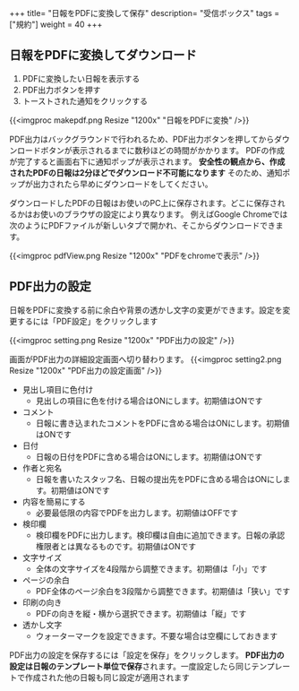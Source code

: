 +++
title= "日報をPDFに変換して保存"
description= "受信ボックス"
tags = ["規約"]
weight = 40
+++

## 日報をPDFに変換してダウンロード

1. PDFに変換したい日報を表示する
1. PDF出力ボタンを押す
1. トーストされた通知をクリックする

{{<imgproc makepdf.png Resize "1200x" "日報をPDFに変換" />}}

PDF出力はバックグラウンドで行われるため、PDF出力ボタンを押してからダウンロードボタンが表示されるまでに数秒ほどの時間がかかります。
PDFの作成が完了すると画面右下に通知ポップが表示されます。
**安全性の観点から、作成されたPDFの日報は2分ほどでダウンロード不可能になります**
そのため、通知ポップが出力されたら早めにダウンロードをしてください。

ダウンロードしたPDFの日報はお使いのPC上に保存されます。どこに保存されるかはお使いのブラウザの設定により異なります。
例えばGoogle Chromeでは次のようにPDFファイルが新しいタブで開かれ、そこからダウンロードできます。

{{<imgproc pdfView.png Resize "1200x" "PDFをchromeで表示" />}}


## PDF出力の設定

日報をPDFに変換する前に余白や背景の透かし文字の変更ができます。設定を変更するには「PDF設定」をクリックします


{{<imgproc setting.png Resize "1200x" "PDF出力の設定" />}}

画面がPDF出力の詳細設定画面へ切り替わります。
{{<imgproc setting2.png Resize "1200x" "PDF出力の設定画面" />}}

- 見出し項目に色付け
  - 見出しの項目に色を付ける場合はONにします。初期値はONです
- コメント
  - 日報に書き込まれたコメントをPDFに含める場合はONにします。初期値はONです
- 日付
  - 日報の日付をPDFに含める場合はONにします。初期値はONです
- 作者と宛名
  - 日報を書いたスタッフ名、日報の提出先をPDFに含める場合はONにします。初期値はONです
- 内容を簡易にする
  - 必要最低限の内容でPDFを出力します。初期値はOFFです
- 検印欄
  - 検印欄をPDFに出力します。検印欄は自由に追加できます。日報の承認権限者とは異なるものです。初期値はONです
- 文字サイズ
  - 全体の文字サイズを4段階から調整できます。初期値は「小」です
- ページの余白
  - PDF全体のページ余白を3段階から調整できます。初期値は「狭い」です
- 印刷の向き
  - PDFの向きを縦・横から選択できます。初期値は「縦」です
- 透かし文字
  - ウォーターマークを設定できます。不要な場合は空欄にしておきます

PDF出力の設定を保存するには「設定を保存」をクリックします。
**PDF出力の設定は日報のテンプレート単位で保存**されます。一度設定したら同じテンプレートで作成された他の日報も同じ設定が適用されます

